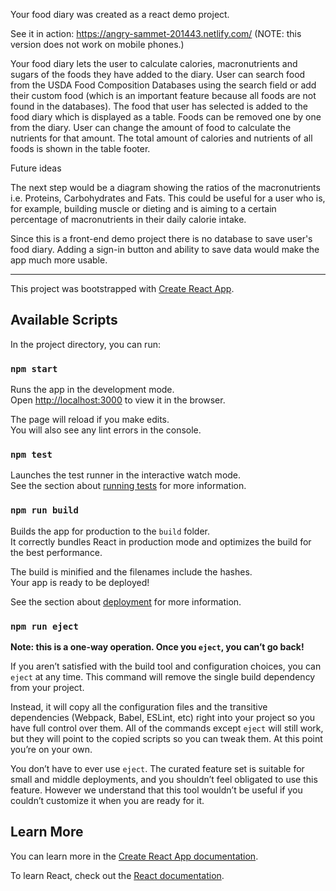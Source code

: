 Your food diary was created as a react demo project.

See it in action: https://angry-sammet-201443.netlify.com/ (NOTE: this version does not work on mobile phones.)

Your food diary lets the user to calculate calories, macronutrients and sugars of the foods they have added to the diary. User can search food from the USDA Food Composition Databases using the search field or add their custom food (which is an important feature because all foods are not found in the databases). The food that user has selected is added to the food diary which is displayed as a table. Foods can be removed one by one from the diary. User can change the amount of food to calculate the nutrients for that amount. The total amount of calories and nutrients of all foods is shown in the table footer.

Future ideas

The next step would be a diagram showing the ratios of the macronutrients i.e. Proteins, Carbohydrates and Fats. This could be useful for a user who is, for example, building muscle or dieting and is aiming to a certain percentage of macronutrients in their daily calorie intake.

Since this is a front-end demo project there is no database to save user's food diary. Adding a sign-in button and ability to save data would make the app much more usable.

-------------

This project was bootstrapped with [Create React App](https://github.com/facebook/create-react-app).

## Available Scripts

In the project directory, you can run:

### `npm start`

Runs the app in the development mode.<br>
Open [http://localhost:3000](http://localhost:3000) to view it in the browser.

The page will reload if you make edits.<br>
You will also see any lint errors in the console.

### `npm test`

Launches the test runner in the interactive watch mode.<br>
See the section about [running tests](https://facebook.github.io/create-react-app/docs/running-tests) for more information.

### `npm run build`

Builds the app for production to the `build` folder.<br>
It correctly bundles React in production mode and optimizes the build for the best performance.

The build is minified and the filenames include the hashes.<br>
Your app is ready to be deployed!

See the section about [deployment](https://facebook.github.io/create-react-app/docs/deployment) for more information.

### `npm run eject`

**Note: this is a one-way operation. Once you `eject`, you can’t go back!**

If you aren’t satisfied with the build tool and configuration choices, you can `eject` at any time. This command will remove the single build dependency from your project.

Instead, it will copy all the configuration files and the transitive dependencies (Webpack, Babel, ESLint, etc) right into your project so you have full control over them. All of the commands except `eject` will still work, but they will point to the copied scripts so you can tweak them. At this point you’re on your own.

You don’t have to ever use `eject`. The curated feature set is suitable for small and middle deployments, and you shouldn’t feel obligated to use this feature. However we understand that this tool wouldn’t be useful if you couldn’t customize it when you are ready for it.

## Learn More

You can learn more in the [Create React App documentation](https://facebook.github.io/create-react-app/docs/getting-started).

To learn React, check out the [React documentation](https://reactjs.org/).
